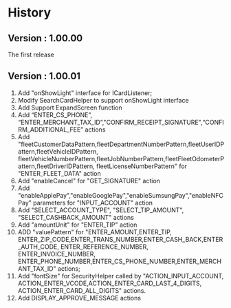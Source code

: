 # History
## Version :  1.00.00
   The first release

## Version :  1.00.01
   1. Add "onShowLight" interface for ICardListener;
   2. Modify SearchCardHelper to support onShowLight interface
   3. Add Support ExpandScreen function
   4. Add “ENTER_CS_PHONE”, “ENTER_MERCHANT_TAX_ID”,"CONFIRM_RECEIPT_SIGNATURE",“CONFIRM_ADDITIONAL_FEE” actions
   5. Add "fleetCustomerDataPattern,fleetDepartmentNumberPattern,fleetUserIDPattern,fleetVehicleIDPattern,
          fleetVehicleNumberPattern,fleetJobNumberPattern,fleetFleetOdometerPattern,fleetDriverIDPattern,
          fleetLicenseNumberPattern" for "ENTER_FLEET_DATA" action
   6. Add "enableCancel" for "GET_SIGNATURE" action
   7. Add "enableApplePay","enableGooglePay","enableSumsungPay","enableNFCPay" parameters for "INPUT_ACCOUNT" action
   8. Add "SELECT_ACCOUNT_TYPE", "SELECT_TIP_AMOUNT", "SELECT_CASHBACK_AMOUNT" actions
   9. Add "amountUnit" for "ENTER_TIP" action
   10. ADD "valuePattern" for "ENTER_AMOUNT,ENTER_TIP, ENTER_ZIP_CODE,ENTER_TRANS_NUMBER,ENTER_CASH_BACK,ENTER_AUTH_CODE,
        ENTER_REFERENCE_NUMBER, ENTER_INVOICE_NUMBER, ENTER_PHONE_NUMBER,ENTER_CS_PHONE_NUMBER,ENTER_MERCHANT_TAX_ID" actions;
   11. Add "fontSize" for SecurityHelper called by "ACTION_INPUT_ACCOUNT, ACTION_ENTER_VCODE,ACTION_ENTER_CARD_LAST_4_DIGITS,
           ACTION_ENTER_CARD_ALL_DIGITS" actions.
   12. Add DISPLAY_APPROVE_MESSAGE actions


